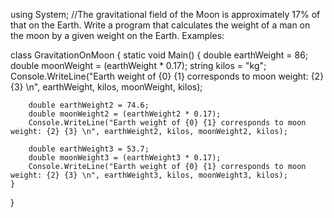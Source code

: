 using System;
//The gravitational field of the Moon is approximately 17% of that on the Earth. Write a program that calculates the weight of a man on the moon by a given weight on the Earth. Examples:


class GravitationOnMoon
{
    static void Main()
    {
        double earthWeight = 86;
        double moonWeight = (earthWeight * 0.17);
        string kilos = "kg";
        Console.WriteLine("Earth weight of {0} {1} corresponds to moon weight: {2} {3} \n", earthWeight, kilos, moonWeight, kilos);


        double earthWeight2 = 74.6;
        double moonWeight2 = (earthWeight2 * 0.17);
        Console.WriteLine("Earth weight of {0} {1} corresponds to moon weight: {2} {3} \n", earthWeight2, kilos, moonWeight2, kilos);

        double earthWeight3 = 53.7;
        double moonWeight3 = (earthWeight3 * 0.17);
        Console.WriteLine("Earth weight of {0} {1} corresponds to moon weight: {2} {3} \n", earthWeight3, kilos, moonWeight3, kilos);
    }
}
